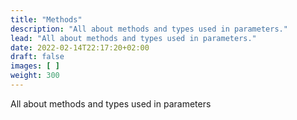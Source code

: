 ```yaml
---
title: "Methods"
description: "All about methods and types used in parameters."
lead: "All about methods and types used in parameters."
date: 2022-02-14T22:17:20+02:00
draft: false
images: [ ]
weight: 300
---
```


All about methods and types used in parameters

